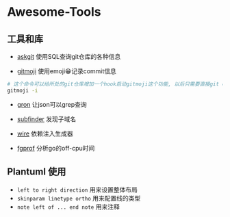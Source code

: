 # Awesome-Tools

## 工具和库

- [askgit](https://github.com/augmentable-dev/askgit) 使用SQL查询git仓库的各种信息

- [gitmoji](https://github.com/carloscuesta/gitmoji) 使用emoji😁记录commit信息

```sh
# 这个命令可以给所处的git仓库增加一个hook启动gitmoji这个功能, 以后只需要直接git commit就可以
gitmoji -i
```

- [gron](https://github.com/tomnomnom/gron) 让json可以grep查询

- [subfinder](https://github.com/projectdiscovery/subfinder) 发现子域名


- [wire](https://github.com/google/wire) 依赖注入生成器

- [fgprof](https://github.com/felixge/fgprof) 分析go的off-cpu时间

## Plantuml 使用

- `left to right direction`  用来设置整体布局
- `skinparam linetype ortho` 用来配置线的类型
- `note left of ... end note` 用来注释
